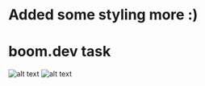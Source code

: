 # Added some styling more :)
# boom.dev task

![alt text](https://github.com/panayotsky-dev/boom-DEV/blob/main/JavaScript/92-Pizza-Time/x92Result.PNG?raw=true)
![alt text](https://github.com/panayotsky-dev/boom-DEV/blob/main/JavaScript/92-Pizza-Time/x92_pizz.PNG?raw=true)
